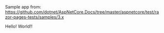 Sample app from: https://github.com/dotnet/AspNetCore.Docs/tree/master/aspnetcore/test/razor-pages-tests/samples/3.x 

Hello! World!!